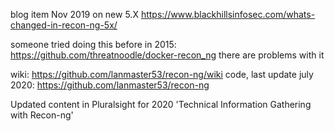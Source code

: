 


blog item Nov 2019 on new 5.X
https://www.blackhillsinfosec.com/whats-changed-in-recon-ng-5x/

someone tried doing this before in 2015:
https://github.com/threatnoodle/docker-recon_ng
there are problems with it

wiki:
https://github.com/lanmaster53/recon-ng/wiki
code, last update july 2020:
https://github.com/lanmaster53/recon-ng

Updated content in Pluralsight for 2020 
'Technical Information Gathering with Recon-ng'